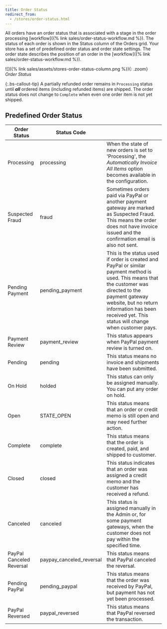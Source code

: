 ```yaml
---
title: Order Status
redirect_from:
  - /stores/order-status.html
---
```


All orders have an order status that is associated with a stage in the order processing [workflow]({% link sales/order-status-workflow.md %}). The status of each order is shown in the Status column of the Orders grid. Your store has a set of predefined order status and order state settings. The order state describes the position of an order in the [workflow]({% link sales/order-status-workflow.md %}).

![]({% link sales/assets/stores-order-status-column.png %}){: .zoom}
_Order Status_

{:.bs-callout-tip}
A partially refunded order remains in `Processing` status until **_all_** ordered items (including refunded items) are shipped. The order status does not change to `Complete` when even one order item is not yet shipped.

## Predefined Order Status

|Order Status|Status Code||
|--- |--- |--- |
|Processing|processing|When the state of new orders is set to 'Processing', the _Automatically Invoice All Items_ option becomes available in the configuration.|
|Suspected Fraud|fraud|Sometimes orders paid via PayPal or another payment gateway are marked as Suspected Fraud. This means the order does not have invoice issued and the confirmation email is also not sent.|
|Pending Payment|pending_payment|This is the status used if order is created and PayPal or similar payment method is used. This means that the customer was directed to the payment gateway website, but no return information has been received yet. This status will change when customer pays.|
|Payment Review|payment_review|This status appears when PayPal payment review is turned on.|
|Pending|pending|This status means no invoice and shipments have been submitted.|
|On Hold|holded|This status can only be assigned manually. You can put any order on hold.|
|Open|STATE_OPEN|This status means that an order or credit memo is still open and may need further action.|
|Complete|complete|This status means that the order is created, paid,  and shipped to customer.|
|Closed|closed|This status indicates that an order was assigned a credit memo and the customer has received a refund.|
|Canceled|canceled|This status is assigned manually in the Admin or, for some payment gateways, when the customer does not pay within the specified time.|
|PayPal Canceled Reversal|paypay_canceled_reversal|This status means that PayPal canceled the reversal.|
|Pending PayPal|pending_paypal|This status means that the order was received by PayPal, but payment has not yet been processed.|
|PayPal Reversed|paypal_reversed|This status means that PayPal reversed the transaction.|
